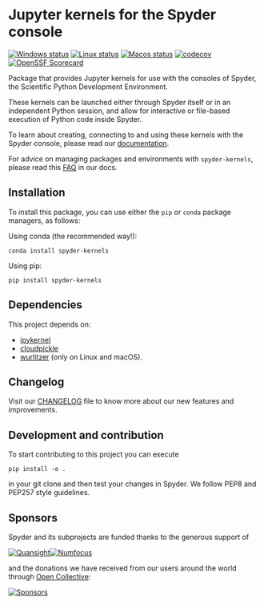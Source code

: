 # Jupyter kernels for the Spyder console

[![Windows status](https://github.com/spyder-ide/spyder-kernels/workflows/Windows%20tests/badge.svg)](https://github.com/spyder-ide/spyder-kernels/actions?query=workflow%3A%22Windows+tests%22)
[![Linux status](https://github.com/spyder-ide/spyder-kernels/workflows/Linux%20tests/badge.svg)](https://github.com/spyder-ide/spyder-kernels/actions?query=workflow%3A%22Linux+tests%22)
[![Macos status](https://github.com/spyder-ide/spyder-kernels/workflows/Macos%20tests/badge.svg)](https://github.com/spyder-ide/spyder-kernels/actions?query=workflow%3A%22Macos+tests%22)
[![codecov](https://codecov.io/gh/spyder-ide/spyder-kernels/branch/master/graph/badge.svg)](https://codecov.io/gh/spyder-ide/spyder-kernels/branch/master)
[![OpenSSF Scorecard](https://api.scorecard.dev/projects/github.com/spyder-ide/spyder-kernels/badge)](https://scorecard.dev/viewer/?uri=github.com/spyder-ide/spyder-kernels)

Package that provides Jupyter kernels for use with the consoles of Spyder, the
Scientific Python Development Environment.

These kernels can be launched either through Spyder itself or in an independent
Python session, and allow for interactive or file-based execution of Python
code inside Spyder.

To learn about creating, connecting to and using these kernels with the Spyder
console, please read our [documentation](https://docs.spyder-ide.org/current/panes/ipythonconsole.html).

For advice on managing packages and environments with `spyder-kernels`, please read this
[FAQ](http://docs.spyder-ide.org/current/faq.html#using-existing-environment) in our docs.


## Installation

To install this package, you can use either the ``pip`` or ``conda`` package
managers, as follows:

Using conda (the recommended way!):

```
conda install spyder-kernels
```

Using pip:

```
pip install spyder-kernels
```

## Dependencies

This project depends on:

* [ipykernel](https://github.com/ipython/ipykernel/)
* [cloudpickle](https://github.com/cloudpipe/cloudpickle)
* [wurlitzer](https://github.com/minrk/wurlitzer) (only on Linux and macOS).

## Changelog

Visit our [CHANGELOG](CHANGELOG.md) file to know more about our new features
and improvements.

## Development and contribution

To start contributing to this project you can execute

```
pip install -e .
```

in your git clone and then test your changes in Spyder. We follow PEP8 and
PEP257 style guidelines.

## Sponsors

Spyder and its subprojects are funded thanks to the generous support of

[![Quansight](https://user-images.githubusercontent.com/16781833/142477716-53152d43-99a0-470c-a70b-c04bbfa97dd4.png)](https://www.quansight.com/)[![Numfocus](https://i2.wp.com/numfocus.org/wp-content/uploads/2017/07/NumFocus_LRG.png?fit=320%2C148&ssl=1)](https://numfocus.org/)

and the donations we have received from our users around the world through [Open Collective](https://opencollective.com/spyder/):

[![Sponsors](https://opencollective.com/spyder/sponsors.svg)](https://opencollective.com/spyder#support)
